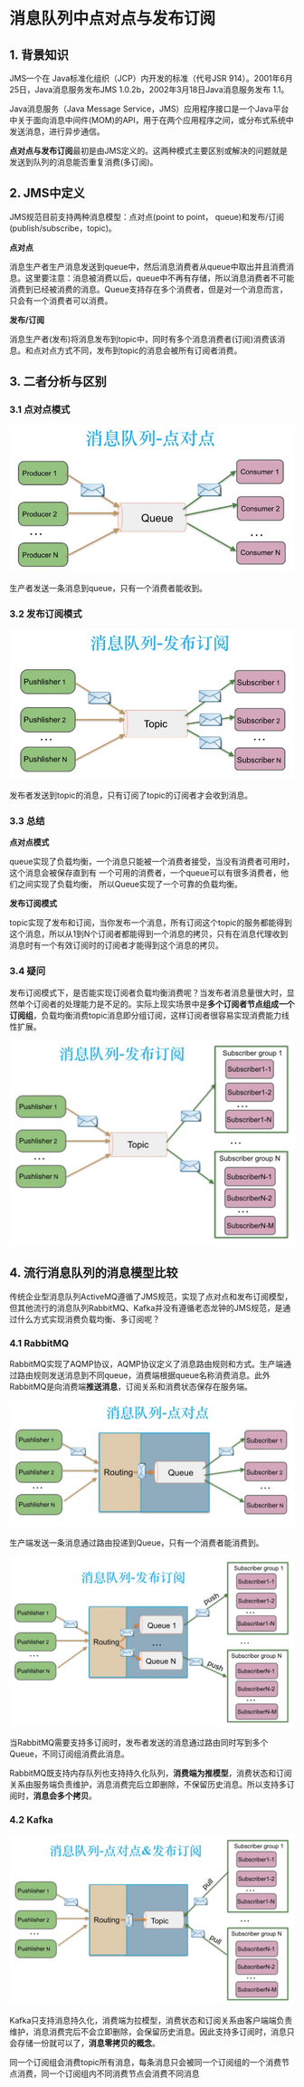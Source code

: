 # 消息队列中点对点与发布订阅

## 1. 背景知识

JMS一个在 Java标准化组织（JCP）内开发的标准（代号JSR 914）。2001年6月25日，Java消息服务发布JMS 1.0.2b，2002年3月18日Java消息服务发布 1.1。

Java消息服务（Java Message Service，JMS）应用程序接口是一个Java平台中关于面向消息中间件(MOM)的API，用于在两个应用程序之间，或分布式系统中发送消息，进行异步通信。

**点对点与发布订阅**最初是由JMS定义的。这两种模式主要区别或解决的问题就是发送到队列的消息能否重复消费(多订阅)。

## 2. JMS中定义

JMS规范目前支持两种消息模型：点对点(point to point， queue)和发布/订阅(publish/subscribe，topic)。

**点对点**

消息生产者生产消息发送到queue中，然后消息消费者从queue中取出并且消费消息。这里要注意：消息被消费以后，queue中不再有存储，所以消息消费者不可能消费到已经被消费的消息。Queue支持存在多个消费者，但是对一个消息而言，只会有一个消费者可以消费。

**发布/订阅**

消息生产者(发布)将消息发布到topic中，同时有多个消息消费者(订阅)消费该消息。和点对点方式不同，发布到topic的消息会被所有订阅者消费。

## 3. 二者分析与区别

### 3.1 点对点模式

<img src="../../img/point_to_point.jpg" style="zoom:70%;" />

生产者发送一条消息到queue，只有一个消费者能收到。

### 3.2  发布订阅模式

<img src="../../img/publish_subscribe.jpg" style="zoom:67%;" />

发布者发送到topic的消息，只有订阅了topic的订阅者才会收到消息。

### 3.3 总结

**点对点模式**

queue实现了负载均衡，一个消息只能被一个消费者接受，当没有消费者可用时，这个消息会被保存直到有 一个可用的消费者，一个queue可以有很多消费者，他们之间实现了负载均衡， 所以Queue实现了一个可靠的负载均衡。

**发布订阅模式**

topic实现了发布和订阅，当你发布一个消息，所有订阅这个topic的服务都能得到这个消息，所以从1到N个订阅者都能得到一个消息的拷贝，只有在消息代理收到消息时有一个有效订阅时的订阅者才能得到这个消息的拷贝。

### 3.4 疑问

发布订阅模式下，是否能实现订阅者负载均衡消费呢？当发布者消息量很大时，显然单个订阅者的处理能力是不足的。实际上现实场景中是**多个订阅者节点组成一个订阅组**，负载均衡消费topic消息即分组订阅，这样订阅者很容易实现消费能力线性扩展。

<img src="../../img/publish_subscribe_group.jpg" style="zoom:67%;" />

## 4. 流行消息队列的消息模型比较

传统企业型消息队列ActiveMQ遵循了JMS规范，实现了点对点和发布订阅模型，但其他流行的消息队列RabbitMQ、Kafka并没有遵循老态龙钟的JMS规范，是通过什么方式实现消费负载均衡、多订阅呢？

### 4.1 RabbitMQ

RabbitMQ实现了AQMP协议，AQMP协议定义了消息路由规则和方式。生产端通过路由规则发送消息到不同queue，消费端根据queue名称消费消息。此外RabbitMQ是向消费端**推送消息**，订阅关系和消费状态保存在服务端。 

<img src="../../img/rabmitmq_point_to_point.jpg" style="zoom:67%;" />

生产端发送一条消息通过路由投递到Queue，只有一个消费者能消费到。

<img src="../../img/rabmit_publish_subscribe.jpg" style="zoom:67%;" />

当RabbitMQ需要支持多订阅时，发布者发送的消息通过路由同时写到多个Queue，不同订阅组消费此消息。

RabbitMQ既支持内存队列也支持持久化队列，**消费端为推模型**，消费状态和订阅关系由服务端负责维护，消息消费完后立即删除，不保留历史消息。所以支持多订阅时，**消息会多个拷贝**。

### 4.2 Kafka

<img src="../../img/kafka_publish_subscribe.jpg" style="zoom:67%;" />

Kafka只支持消息持久化，消费端为拉模型，消费状态和订阅关系由客户端端负责维护，消息消费完后不会立即删除，会保留历史消息。因此支持多订阅时，消息只会存储一份就可以了，**消息零拷贝的概念**。

同一个订阅组会消费topic所有消息，每条消息只会被同一个订阅组的一个消费节点消费，同一个订阅组内不同消费节点会消费不同消息


